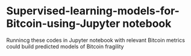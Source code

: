 # Supervised-learning-models-for-Bitcoin-using-Jupyter notebook
Runnincg these codes in Jupyter notebook with relevant Bitcoin metrics could build predicted models of Bitcoin fragility
